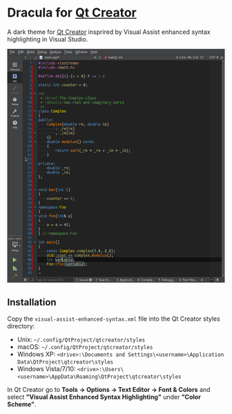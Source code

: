 # Dracula for [Qt Creator](http://qt.io/ide)

A dark theme for [Qt Creator](http://qt.io/ide) insprired by Visual Assist enhanced syntax highlighting in Visual Studio.

![Screenshot](screenshots/Screenshot.png "Qt Creator with enhanced syntax highlighting")

## Installation

Copy the `visual-assist-enhanced-syntax.xml` file into the Qt Creator styles directory:

- Unix: `~/.config/QtProject/qtcreator/styles`
- macOS: `~/.config/QtProject/qtcreator/styles`
- Windows XP: `<drive>:\Documents and Settings\<username>\Application Data\QtProject\qtcreator\styles`
- Windows Vista/7/10: `<drive>:\Users\<username>\AppData\Roaming\QtProject\qtcreator\styles`

In Qt Creator go to **Tools -> Options -> Text Editor -> Font & Colors** and select **"Visual Assist Enhanced Syntax Highlighting"** under **"Color Scheme"**.


